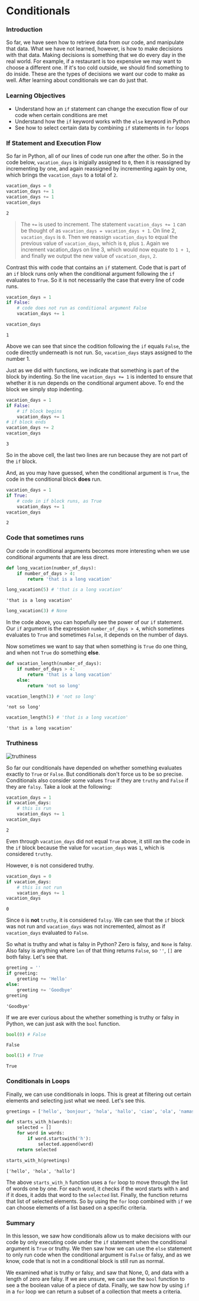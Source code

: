 
# Conditionals

### Introduction

So far, we have seen how to retrieve data from our code, and manipulate that data.  What we have not learned, however, is how to make decisions with that data. Making decisions is something that we do every day in the real world. For example, if a restaurant is too expensive we may want to choose a different one. If it's too cold outside, we should find something to do inside. These are the types of decisions we want our code to make as well. After learning about conditionals we can do just that.  

### Learning Objectives

* Understand how an `if` statement can change the execution flow of our code when certain conditions are met
* Understand how the `if` keyword works with the `else` keyword in Python
* See how to select certain data by combining `if` statements in `for` loops 

### If Statement and Execution Flow

So far in Python, all of our lines of code run one after the other. So in the code below, `vacation_days` is inigially assigned to `0`, then it is reassigned by incrementing by one, and again reassigned by incrementing again by one, which brings the `vacation_days` to a total of `2`.


```python
vacation_days = 0
vacation_days += 1
vacation_days += 1
vacation_days
```




    2



> The `+=` is used to increment. The statement `vacation_days += 1` can be thought of as `vacation_days = vacation_days + 1`. On line 2, `vacation_days` is `0`. Then we reassign `vacation_days` to equal the previous value of `vacation_days`, which is `0`, plus `1`. Again we increment vacation_days on line 3, which would now equate to `1 + 1`, and finally we output the new value of `vacation_days`, `2`.


Contrast this with code that contains an `if` statement. Code that is part of an `if` block runs only when the conditional argument following the `if` evaluates to `True`. So it is not necessarily the case that every line of code runs.


```python
vacation_days = 1
if False:
    # code does not run as conditional argument False
    vacation_days += 1
```


```python
vacation_days
```




    1



Above we can see that since the codition following the `if` equals `False`, the code directly underneath is not run.  So, `vacation_days` stays assigned to the number 1.  

Just as we did with functions, we indicate that something is part of the block by indenting.  So the line `vacation_days += 1` is indented to ensure that whether it is run depends on the conditional argument above.  To end the block we simply stop indenting.


```python
vacation_days = 1
if False:
    # if block begins
    vacation_days += 1
# if block ends
vacation_days += 2
vacation_days
```




    3



So in the above cell, the last two lines are run because they are not part of the `if` block.

And, as you may have guessed, when the conditional argument is `True`, the code in the conditional block **does** run.  


```python
vacation_days = 1
if True:
    # code in if block runs, as True
    vacation_days += 1
vacation_days
```




    2



### Code that sometimes runs

Our code in conditional arguments becomes more interesting when we use conditional arguments that are less direct.


```python
def long_vacation(number_of_days):
    if number_of_days > 4:
        return 'that is a long vacation'
```


```python
long_vacation(5) # 'that is a long vacation'
```




    'that is a long vacation'




```python
long_vacation(3) # None
```

In the code above, you can hopefully see the power of our `if` statement.  Our `if` argument is the expression `number_of_days > 4`, which sometimes evaluates to `True` and sometimes `False`, it depends on the number of days.

Now sometimes we want to say that when something is `True` do one thing, and when not `True` do something **else**.


```python
def vacation_length(number_of_days):
    if number_of_days > 4:
        return 'that is a long vacation'
    else:
        return 'not so long'
```


```python
vacation_length(3) # 'not so long'
```




    'not so long'




```python
vacation_length(5) # 'that is a long vacation'
```




    'that is a long vacation'



### Truthiness

![truthiness](truthiness.png "Truthiness")

So far our conditionals have depended on whether something evaluates exactly to `True` or `False`.  But conditionals don't force us to be so precise. Conditionals also consider some values `True` if they are `truthy` and `False` if they are `falsy`.  Take a look at the following:


```python
vacation_days = 1
if vacation_days:
    # this is run
    vacation_days += 1
vacation_days
```




    2



Even through `vacation_days` did not equal `True` above, it still ran the code in the `if` block because the value for `vacation_days` was `1`, which is considered `truthy`.

However, `0` is not considered truthy.  


```python
vacation_days = 0
if vacation_days:
    # this is not run
    vacation_days += 1
vacation_days
```




    0



Since `0` is **not** `truthy`, it is considered `falsy`. We can see that the `if` block was not run and `vacation_days` was not incremented, almost as if `vacation_days` evaluated to `False`. 

So what is truthy and what is falsy in Python?  Zero is falsy, and `None` is falsy.  Also falsy is anything where `len` of that thing returns `False`, so `''`, `[]` are both falsy.  Let's see that. 


```python
greeting = ''
if greeting:
    greeting += 'Hello'
else:
    greeting += 'Goodbye'
greeting
```




    'Goodbye'



If we are ever curious about the whether something is truthy or falsy in Python, we can just ask with the `bool` function.


```python
bool(0) # False
```




    False




```python
bool(1) # True
```




    True



### Conditionals in Loops

Finally, we can use conditionals in loops.  This is great at filtering out certain elements and selecting just what we need.  Let's see this.


```python
greetings = ['hello', 'bonjour', 'hola', 'hallo', 'ciao', 'ola', 'namaste', 'salam']

def starts_with_h(words):
    selected = []
    for word in words:
        if word.startswith('h'):
            selected.append(word)
    return selected 

starts_with_h(greetings)
```




    ['hello', 'hola', 'hallo']



The above `starts_with_h` function uses a `for` loop to move through the list of words one by one.  For each word, it checks if the word starts with `h` and if it does, it adds that word to the `selected` list.  Finally, the function returns that list of selected elements.  So by using the `for` loop combined with `if` we can choose elements of a list based on a specific criteria.

### Summary

In this lesson, we saw how conditionals allow us to make decisions with our code by only executing code under the `if` statement when the conditional argument is `True` or truthy.  We then saw how we can use the `else` statement to only run code when the conditional argument is `False` or falsy, and as we know, code that is not in a conditional block is still run as normal.  

We examined what is truthy or falsy, and saw that None, 0, and data with a length of zero are falsy.  If we are unsure, we can use the `bool` function to see a the boolean value of a piece of data.  Finally, we saw how by using `if` in a `for` loop we can return a subset of a collection that meets a criteria.
